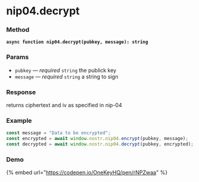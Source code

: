 # nip04.decrypt

### Method

<pre><code><strong>async function nip04.decrypt(pubkey, message): string 
</strong></code></pre>

### Params

* `pubkey` — _required_ `string`  the publick key
* `message` — _required_ `string` a string to sign

### Response

returns ciphertext and iv as specified in nip-04

### Example

```javascript
const message = "Data to be encrypted";
const encrypted = await window.nostr.nip04.encrypt(pubkey, message);
const decrypted = await window.nostr.nip04.decrypt(pubkey, encrypted); // Data to be encrypted
```

### Demo

{% embed url="https://codepen.io/OneKeyHQ/pen/rNPZwaa" %}
